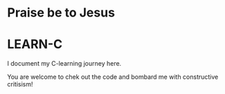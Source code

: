 # Praise be to Jesus

# LEARN-C 

I document my C-learning journey here.

You are welcome to chek out the code and bombard me with constructive critisism! 

